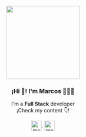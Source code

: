 <p align="center" width="300">
   <img align="center" width="200" src="" />
   <h3 align="center">¡Hi 👋! I'm Marcos 👨🏻‍💻</h3>
</p>
<p align="center">I'm a <strong>Full Stack</strong> developer<br />¡Check my content 👇!</p>
  <p align="center">
    <a href="https://www.linkedin.com/in/marcos-ar/" target="_blank" style='margin-right:4px'>
      <img align="center" src="https://cdn.jsdelivr.net/npm/simple-icons@3.0.1/icons/linkedin.svg" alt="marcosar" height="28px" width="28px" />
    </a>
    <a href="https://www.instagram.com/marcosarias16/" target="_blank">
      <img align="center" src="https://cdn.jsdelivr.net/npm/simple-icons@3.0.1/icons/instagram.svg" alt="marcosar" height="28px" width="28px" />
    </a>
</p>
